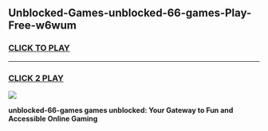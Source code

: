 
## Unblocked-Games-unblocked-66-games-Play-Free-w6wum
<h3>
<a href="https://premium76.site?title=unblocked-66-games&ref=22A">CLICK TO PLAY</a></h3>
<hr>

<h3>
<a href="https://premium76.site?title=unblocked-66-games&ref=22A">CLICK 2 PLAY</a>
  
</h3>

<a href="https://premium76.site?title=unblocked-66-games&ref=22A"><img src="https://clearcache.store/games.png"></a>


**unblocked-66-games games unblocked: Your Gateway to Fun and Accessible Online Gaming**
